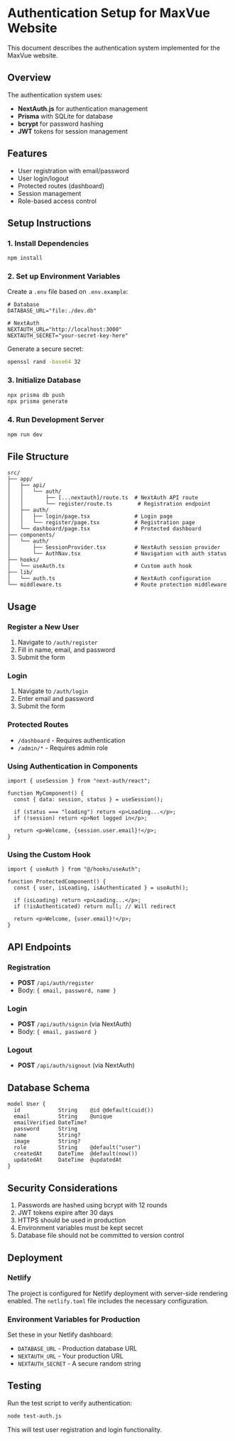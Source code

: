 # Authentication Setup for MaxVue Website

This document describes the authentication system implemented for the MaxVue website.

## Overview

The authentication system uses:
- **NextAuth.js** for authentication management
- **Prisma** with SQLite for database
- **bcrypt** for password hashing
- **JWT** tokens for session management

## Features

- User registration with email/password
- User login/logout
- Protected routes (dashboard)
- Session management
- Role-based access control

## Setup Instructions

### 1. Install Dependencies

```bash
npm install
```

### 2. Set up Environment Variables

Create a `.env` file based on `.env.example`:

```env
# Database
DATABASE_URL="file:./dev.db"

# NextAuth
NEXTAUTH_URL="http://localhost:3000"
NEXTAUTH_SECRET="your-secret-key-here"
```

Generate a secure secret:
```bash
openssl rand -base64 32
```

### 3. Initialize Database

```bash
npx prisma db push
npx prisma generate
```

### 4. Run Development Server

```bash
npm run dev
```

## File Structure

```
src/
├── app/
│   ├── api/
│   │   └── auth/
│   │       ├── [...nextauth]/route.ts  # NextAuth API route
│   │       └── register/route.ts        # Registration endpoint
│   ├── auth/
│   │   ├── login/page.tsx              # Login page
│   │   └── register/page.tsx           # Registration page
│   └── dashboard/page.tsx              # Protected dashboard
├── components/
│   └── auth/
│       ├── SessionProvider.tsx         # NextAuth session provider
│       └── AuthNav.tsx                 # Navigation with auth status
├── hooks/
│   └── useAuth.ts                      # Custom auth hook
├── lib/
│   └── auth.ts                         # NextAuth configuration
└── middleware.ts                       # Route protection middleware
```

## Usage

### Register a New User

1. Navigate to `/auth/register`
2. Fill in name, email, and password
3. Submit the form

### Login

1. Navigate to `/auth/login`
2. Enter email and password
3. Submit the form

### Protected Routes

- `/dashboard` - Requires authentication
- `/admin/*` - Requires admin role

### Using Authentication in Components

```tsx
import { useSession } from "next-auth/react";

function MyComponent() {
  const { data: session, status } = useSession();
  
  if (status === "loading") return <p>Loading...</p>;
  if (!session) return <p>Not logged in</p>;
  
  return <p>Welcome, {session.user.email}!</p>;
}
```

### Using the Custom Hook

```tsx
import { useAuth } from "@/hooks/useAuth";

function ProtectedComponent() {
  const { user, isLoading, isAuthenticated } = useAuth();
  
  if (isLoading) return <p>Loading...</p>;
  if (!isAuthenticated) return null; // Will redirect
  
  return <p>Welcome, {user.email}!</p>;
}
```

## API Endpoints

### Registration
- **POST** `/api/auth/register`
- Body: `{ email, password, name }`

### Login
- **POST** `/api/auth/signin` (via NextAuth)
- Body: `{ email, password }`

### Logout
- **POST** `/api/auth/signout` (via NextAuth)

## Database Schema

```prisma
model User {
  id            String    @id @default(cuid())
  email         String    @unique
  emailVerified DateTime?
  password      String
  name          String?
  image         String?
  role          String    @default("user")
  createdAt     DateTime  @default(now())
  updatedAt     DateTime  @updatedAt
}
```

## Security Considerations

1. Passwords are hashed using bcrypt with 12 rounds
2. JWT tokens expire after 30 days
3. HTTPS should be used in production
4. Environment variables must be kept secret
5. Database file should not be committed to version control

## Deployment

### Netlify

The project is configured for Netlify deployment with server-side rendering enabled. The `netlify.toml` file includes the necessary configuration.

### Environment Variables for Production

Set these in your Netlify dashboard:
- `DATABASE_URL` - Production database URL
- `NEXTAUTH_URL` - Your production URL
- `NEXTAUTH_SECRET` - A secure random string

## Testing

Run the test script to verify authentication:

```bash
node test-auth.js
```

This will test user registration and login functionality.
